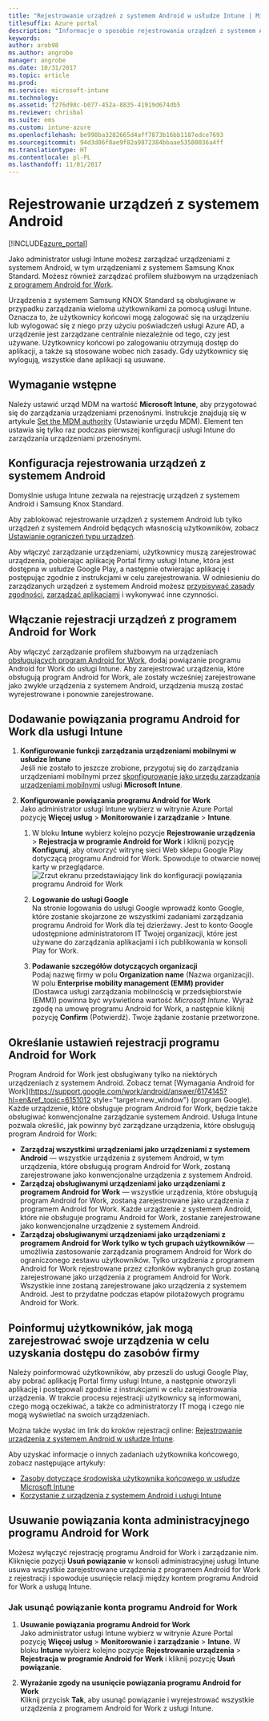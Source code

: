 ```yaml
---
title: "Rejestrowanie urządzeń z systemem Android w usłudze Intune | Microsoft Docs"
titlesuffix: Azure portal
description: "Informacje o sposobie rejestrowania urządzeń z systemem Android w usłudze Intune."
keywords: 
author: arob98
ms.author: angrobe
manager: angrobe
ms.date: 10/31/2017
ms.topic: article
ms.prod: 
ms.service: microsoft-intune
ms.technology: 
ms.assetid: f276d98c-b077-452a-8835-41919d674db5
ms.reviewer: chrisbal
ms.suite: ems
ms.custom: intune-azure
ms.openlocfilehash: be998ba3282665d4aff7873b16bb1187edce7693
ms.sourcegitcommit: 94d3d86f8ae9f82a9872384bbaae53580036a4ff
ms.translationtype: HT
ms.contentlocale: pl-PL
ms.lasthandoff: 11/01/2017
---
```

# <a name="enroll-android-devices"></a>Rejestrowanie urządzeń z systemem Android

[!INCLUDE[azure_portal](./includes/azure_portal.md)]

Jako administrator usługi Intune możesz zarządzać urządzeniami z systemem Android, w tym urządzeniami z systemem Samsung Knox Standard. Możesz również zarządzać profilem służbowym na urządzeniach [z programem Android for Work](#enable-enrollment-of-android-for-work-devices).

Urządzenia z systemem Samsung KNOX Standard są obsługiwane w przypadku zarządzania wieloma użytkownikami za pomocą usługi Intune. Oznacza to, że użytkownicy końcowi mogą zalogować się na urządzeniu lub wylogować się z niego przy użyciu poświadczeń usługi Azure AD, a urządzenie jest zarządzane centralnie niezależnie od tego, czy jest używane. Użytkownicy końcowi po zalogowaniu otrzymują dostęp do aplikacji, a także są stosowane wobec nich zasady. Gdy użytkownicy się wylogują, wszystkie dane aplikacji są usuwane.

## <a name="prerequisite"></a>Wymaganie wstępne

Należy ustawić urząd MDM na wartość **Microsoft Intune**, aby przygotować się do zarządzania urządzeniami przenośnymi. Instrukcje znajdują się w artykule [Set the MDM authority](mdm-authority-set.md) (Ustawianie urzędu MDM). Element ten ustawia się tylko raz podczas pierwszej konfiguracji usługi Intune do zarządzania urządzeniami przenośnymi.

## <a name="set-up-android-enrollment"></a>Konfiguracja rejestrowania urządzeń z systemem Android

Domyślnie usługa Intune zezwala na rejestrację urządzeń z systemem Android i Samsung Knox Standard.

Aby zablokować rejestrowanie urządzeń z systemem Android lub tylko urządzeń z systemem Android będących własnością użytkowników, zobacz [Ustawianie ograniczeń typu urządzeń](enrollment-restrictions-set.md).

Aby włączyć zarządzanie urządzeniami, użytkownicy muszą zarejestrować urządzenia, pobierając aplikację Portal firmy usługi Intune, która jest dostępna w usłudze Google Play, a następnie otwierając aplikację i postępując zgodnie z instrukcjami w celu zarejestrowania. W odniesieniu do zarządzanych urządzeń z systemem Android możesz [przypisywać zasady zgodności](compliance-policy-create-android.md), [zarządzać aplikacjami](app-management.md) i wykonywać inne czynności.

## <a name="enable-enrollment-of-android-for-work-devices"></a>Włączanie rejestracji urządzeń z programem Android for Work

Aby włączyć zarządzanie profilem służbowym na urządzeniach [obsługujących program Android for Work](https://support.google.com/work/android/answer/6174145?hl=en&ref_topic=6151012), dodaj powiązanie programu Android for Work do usługi Intune. Aby zarejestrować urządzenia, które obsługują program Android for Work, ale zostały wcześniej zarejestrowane jako zwykłe urządzenia z systemem Android, urządzenia muszą zostać wyrejestrowane i ponownie zarejestrowane.

## <a name="add-android-for-work-binding-for-intune"></a>Dodawanie powiązania programu Android for Work dla usługi Intune

1. **Konfigurowanie funkcji zarządzania urządzeniami mobilnymi w usłudze Intune**<br>
Jeśli nie zostało to jeszcze zrobione, przygotuj się do zarządzania urządzeniami mobilnymi przez [skonfigurowanie jako urzędu zarządzania urządzeniami mobilnymi](mdm-authority-set.md) usługi **Microsoft Intune**.
2. **Konfigurowanie powiązania programu Android for Work**<br>
    Jako administrator usługi Intune wybierz w witrynie Azure Portal pozycję **Więcej usług** > **Monitorowanie i zarządzanie** > **Intune**.

    1. W bloku **Intune** wybierz kolejno pozycje **Rejestrowanie urządzenia** > **Rejestracja w programie Android for Work** i kliknij pozycję **Konfiguruj**, aby otworzyć witrynę sieci Web sklepu Google Play dotyczącą programu Android for Work. Spowoduje to otwarcie nowej karty w przeglądarce.
  ![Zrzut ekranu przedstawiający link do konfiguracji powiązania programu Android for Work](./media/android-work-bind.png)

    2. **Logowanie do usługi Google**<br>
   Na stronie logowania do usługi Google wprowadź konto Google, które zostanie skojarzone ze wszystkimi zadaniami zarządzania programu Android for Work dla tej dzierżawy. Jest to konto Google udostępnione administratorom IT Twojej organizacji, które jest używane do zarządzania aplikacjami i ich publikowania w konsoli Play for Work.

    3. **Podawanie szczegółów dotyczących organizacji**<br>
   Podaj nazwę firmy w polu **Organization name** (Nazwa organizacji). W polu **Enterprise mobility management (EMM) provider** (Dostawca usługi zarządzania mobilnością w przedsiębiorstwie (EMM)) powinna być wyświetlona wartość *Microsoft Intune*. Wyraź zgodę na umowę programu Android for Work, a następnie kliknij pozycję **Confirm** (Potwierdź). Twoje żądanie zostanie przetworzone.

## <a name="specify-android-for-work-enrollment-settings"></a>Określanie ustawień rejestracji programu Android for Work
   Program Android for Work jest obsługiwany tylko na niektórych urządzeniach z systemem Android. Zobacz temat [Wymagania Android for Work](https://support.google.com/work/android/answer/6174145?hl=en&ref_topic=6151012 style="target=new_window") (program Google). Każde urządzenie, które obsługuje program Android for Work, będzie także obsługiwać konwencjonalne zarządzanie systemem Android.  Usługa Intune pozwala określić, jak powinny być zarządzane urządzenia, które obsługują program Android for Work:

   - **Zarządzaj wszystkimi urządzeniami jako urządzeniami z systemem Android** — wszystkie urządzenia z systemem Android, w tym urządzenia, które obsługują program Android for Work, zostaną zarejestrowane jako konwencjonalne urządzenia z systemem Android.
   - **Zarządzaj obsługiwanymi urządzeniami jako urządzeniami z programem Android for Work** — wszystkie urządzenia, które obsługują program Android for Work, zostaną zarejestrowane jako urządzenia z programem Android for Work. Każde urządzenie z systemem Android, które nie obsługuje programu Android for Work, zostanie zarejestrowane jako konwencjonalne urządzenie z systemem Android.
   - **Zarządzaj obsługiwanymi urządzeniami jako urządzeniami z programem Android for Work tylko w tych grupach użytkowników** — umożliwia zastosowanie zarządzania programem Android for Work do ograniczonego zestawu użytkowników. Tylko urządzenia z programem Android for Work rejestrowane przez członków wybranych grup zostaną zarejestrowane jako urządzenia z programem Android for Work. Wszystkie inne zostaną zarejestrowane jako urządzenia z systemem Android. Jest to przydatne podczas etapów pilotażowych programu Android for Work.

<!--  ## Next steps for Android for Work
After configuring the Android for Work binding and settings, you can do the following:
- [Deploy Android for Work apps](android-for-work-apps.md)
- [Add Android for Work configuration policies](android-for-work-policy-settings-in-microsoft-intune.md)  -->

## <a name="tell-your-users-how-to-enroll-their-devices-to-access-company-resources"></a>Poinformuj użytkowników, jak mogą zarejestrować swoje urządzenia w celu uzyskania dostępu do zasobów firmy

Należy poinformować użytkowników, aby przeszli do usługi Google Play, aby pobrać aplikację Portal firmy usługi Intune, a następnie otworzyli aplikację i postępowali zgodnie z instrukcjami w celu zarejestrowania urządzenia. W trakcie procesu rejestracji użytkownicy są informowani, czego mogą oczekiwać, a także co administratorzy IT mogą i czego nie mogą wyświetlać na swoich urządzeniach.

Można także wysłać im link do kroków rejestracji online: [Rejestrowanie urządzenia z systemem Android w usłudze Intune](https://docs.microsoft.com/intune-user-help/enroll-your-device-in-intune-android).

Aby uzyskać informacje o innych zadaniach użytkownika końcowego, zobacz następujące artykuły:

- [Zasoby dotyczące środowiska użytkownika końcowego w usłudze Microsoft Intune](end-user-educate.md)
- [Korzystanie z urządzenia z systemem Android i usługi Intune](https://docs.microsoft.com/intune-user-help/using-your-android-device-with-intune)

## <a name="unbinding-your-android-for-work-administrative-account"></a>Usuwanie powiązania konta administracyjnego programu Android for Work

Możesz wyłączyć rejestrację programu Android for Work i zarządzanie nim. Kliknięcie pozycji **Usuń powiązanie** w konsoli administracyjnej usługi Intune usuwa wszystkie zarejestrowane urządzenia z programem Android for Work z rejestracji i spowoduje usunięcie relacji między kontem programu Android for Work a usługą Intune.

### <a name="how-to-unbind-an-android-for-work-account"></a>Jak usunąć powiązanie konta programu Android for Work

1. **Usuwanie powiązania programu Android for Work**<br>
    Jako administrator usługi Intune wybierz w witrynie Azure Portal pozycję **Więcej usług** > **Monitorowanie i zarządzanie** > **Intune**.  W bloku **Intune** wybierz kolejno pozycje **Rejestrowanie urządzenia** > **Rejestracja w programie Android for Work** i kliknij pozycję **Usuń powiązanie**.

2. **Wyrażanie zgody na usunięcie powiązania programu Android for Work**<br>
  Kliknij przycisk **Tak**, aby usunąć powiązanie i wyrejestrować wszystkie urządzenia z programem Android for Work z usługi Intune.
